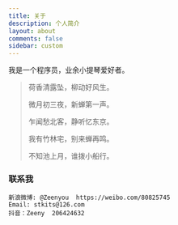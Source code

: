 ```yaml
---
title: 关于
description: 个人简介
layout: about
comments: false
sidebar: custom
---
```

我是一个程序员，业余小提琴爱好者。

> 荷香清露坠，柳动好风生。
>
> 微月初三夜，新蝉第一声。
>
> 乍闻愁北客，静听忆东京。
>
> 我有竹林宅，别来蝉再鸣。
>
> 不知池上月，谁拨小船行。



### 联系我
```
新浪微博: @Zeenyou ​​​ ​https://weibo.com/80825745
Email: stkits@126.com
抖音：Zeeny  206424632
```